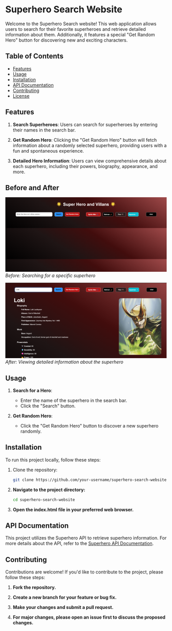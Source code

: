 # Superhero Search Website

Welcome to the Superhero Search website! This web application allows users to search for their favorite superheroes and retrieve detailed information about them. Additionally, it features a special "Get Random Hero" button for discovering new and exciting characters.

## Table of Contents

- [Features](#features)
- [Usage](#usage)
- [Installation](#installation)
- [API Documentation](#api-documentation)
- [Contributing](#contributing)
- [License](#license)

## Features

1. **Search Superheroes**: Users can search for superheroes by entering their names in the search bar.

2. **Get Random Hero**: Clicking the "Get Random Hero" button will fetch information about a randomly selected superhero, providing users with a fun and spontaneous experience.

3. **Detailed Hero Information**: Users can view comprehensive details about each superhero, including their powers, biography, appearance, and more.

## Before and After

![Superhero Search Before](Super-Hero/Screenshots/Before.png)
_Before: Searching for a specific superhero_

![Superhero Search After](Super-Hero/Screenshots/After.png)
_After: Viewing detailed information about the superhero_

## Usage

1. **Search for a Hero**:

   - Enter the name of the superhero in the search bar.
   - Click the "Search" button.

2. **Get Random Hero**:
   - Click the "Get Random Hero" button to discover a new superhero randomly.

## Installation

To run this project locally, follow these steps:

1. Clone the repository:

   ```bash
   git clone https://github.com/your-username/superhero-search-website.git
   ```

2. **Navigate to the project directory:**

   ```bash
   cd superhero-search-website
   ```

3. **Open the index.html file in your preferred web browser.**

## API Documentation

This project utilizes the Superhero API to retrieve superhero information. For more details about the API, refer to the [Superhero API Documentation](https://superheroapi.com/).

## Contributing

Contributions are welcome! If you'd like to contribute to the project, please follow these steps:

1. **Fork the repository.**

2. **Create a new branch for your feature or bug fix.**

3. **Make your changes and submit a pull request.**

4. **For major changes, please open an issue first to discuss the proposed changes.**
